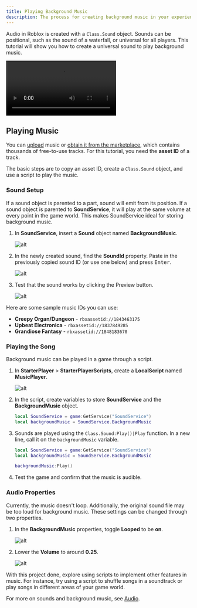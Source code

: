 ```yaml
---
title: Playing Background Music
description: The process for creating background music in your experience.
---
```


Audio in Roblox is created with a `Class.Sound` object. Sounds can be positional, such as the sound of a waterfall, or universal for all players. This tutorial will show you how to create a universal sound to play background music.

<video controls>
   <source src="../../../assets/tutorials/playing-background-music/introToSound_bgMusic_web.mp4" />
</video>

## Playing Music

You can [upload](../../../sound/assets.md#importing-custom-audio) music or [obtain it from the marketplace](../../../sound/assets.md#finding-audio-assets), which contains thousands of free-to-use tracks. For this tutorial, you need the **asset ID** of a track.

The basic steps are to copy an asset ID, create a `Class.Sound` object, and use a script to play the music.

### Sound Setup

If a sound object is parented to a part, sound will emit from its position. If a sound object is parented to **SoundService**, it will play at the same volume at every point in the game world. This makes SoundService ideal for storing background music.

1. In **SoundService**, insert a **Sound** object named **BackgroundMusic**.

   ![alt](../../../assets/tutorials/playing-background-music/playingBGMusic_createSoundInSoundService.png)

2. In the newly created sound, find the **SoundId** property. Paste in the previously copied sound ID (or use one below) and press <kbd>Enter</kbd>.

   ![alt](../../../assets/tutorials/playing-background-music/playingBGMusic_soundID.png)

3. Test that the sound works by clicking the Preview button.

   ![alt](../../../assets/tutorials/playing-background-music/playingBGMusic_pressPreview.png)

Here are some sample music IDs you can use:

- **Creepy Organ/Dungeon** - `rbxassetid://1843463175`
- **Upbeat Electronica** - `rbxassetid://1837849285`
- **Grandiose Fantasy** - `rbxassetid://1848183670`

### Playing the Song

Background music can be played in a game through a script.

1. In **StarterPlayer** > **StarterPlayerScripts**, create a **LocalScript** named **MusicPlayer**.

   ![alt](../../../assets/tutorials/playing-background-music/playingBGMusic_pressPreview.png)

2. In the script, create variables to store **SoundService** and the **BackgroundMusic** object.

   ```lua
   local SoundService = game:GetService("SoundService")
   local backgroundMusic = SoundService.BackgroundMusic
   ```

3. Sounds are played using the `Class.Sound:Play()|Play` function. In a new line, call it on the `backgroundMusic` variable.

   ```lua
   local SoundService = game:GetService("SoundService")
   local backgroundMusic = SoundService.BackgroundMusic

   backgroundMusic:Play()
   ```

4. Test the game and confirm that the music is audible.

### Audio Properties

Currently, the music doesn't loop. Additionally, the original sound file may be too loud for background music. These settings can be changed through two properties.

1. In the **BackgroundMusic** properties, toggle **Looped** to be **on**.

   ![alt](../../../assets/tutorials/playing-background-music/playingBGMusic_changeProperties_looped.png)

2. Lower the **Volume** to around **0.25**.

   ![alt](../../../assets/tutorials/playing-background-music/playingBGMusic_changeProperties_volume.png)

With this project done, explore using scripts to implement other features in music. For instance, try using a script to shuffle songs in a soundtrack or play songs in different areas of your game world.

For more on sounds and background music, see [Audio](../../../sound/index.md).
